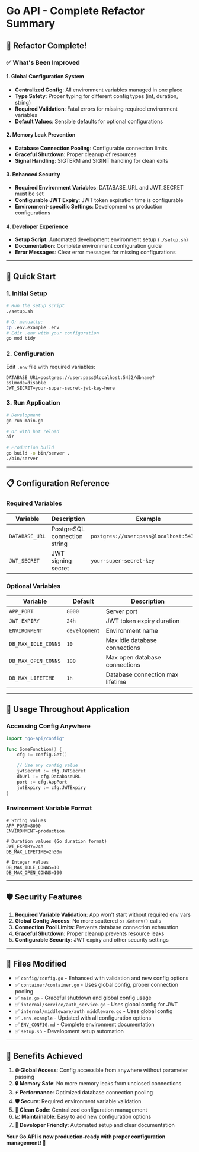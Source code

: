 # Go API - Complete Refactor Summary

## 🎉 **Refactor Complete!**

### ✅ **What's Been Improved**

#### 1. **Global Configuration System**

- **Centralized Config**: All environment variables managed in one place
- **Type Safety**: Proper typing for different config types (int, duration, string)
- **Required Validation**: Fatal errors for missing required environment variables
- **Default Values**: Sensible defaults for optional configurations

#### 2. **Memory Leak Prevention**

- **Database Connection Pooling**: Configurable connection limits
- **Graceful Shutdown**: Proper cleanup of resources
- **Signal Handling**: SIGTERM and SIGINT handling for clean exits

#### 3. **Enhanced Security**

- **Required Environment Variables**: DATABASE_URL and JWT_SECRET must be set
- **Configurable JWT Expiry**: JWT token expiration time is configurable
- **Environment-specific Settings**: Development vs production configurations

#### 4. **Developer Experience**

- **Setup Script**: Automated development environment setup (`./setup.sh`)
- **Documentation**: Complete environment configuration guide
- **Error Messages**: Clear error messages for missing configurations

---

## 🚀 **Quick Start**

### 1. **Initial Setup**

```bash
# Run the setup script
./setup.sh

# Or manually:
cp .env.example .env
# Edit .env with your configuration
go mod tidy
```

### 2. **Configuration**

Edit `.env` file with required variables:

```env
DATABASE_URL=postgres://user:pass@localhost:5432/dbname?sslmode=disable
JWT_SECRET=your-super-secret-jwt-key-here
```

### 3. **Run Application**

```bash
# Development
go run main.go

# Or with hot reload
air

# Production build
go build -o bin/server .
./bin/server
```

---

## 📋 **Configuration Reference**

### **Required Variables**

| Variable       | Description                  | Example                                  |
| -------------- | ---------------------------- | ---------------------------------------- |
| `DATABASE_URL` | PostgreSQL connection string | `postgres://user:pass@localhost:5432/db` |
| `JWT_SECRET`   | JWT signing secret           | `your-super-secret-key`                  |

### **Optional Variables**

| Variable            | Default       | Description                      |
| ------------------- | ------------- | -------------------------------- |
| `APP_PORT`          | `8000`        | Server port                      |
| `JWT_EXPIRY`        | `24h`         | JWT token expiry duration        |
| `ENVIRONMENT`       | `development` | Environment name                 |
| `DB_MAX_IDLE_CONNS` | `10`          | Max idle database connections    |
| `DB_MAX_OPEN_CONNS` | `100`         | Max open database connections    |
| `DB_MAX_LIFETIME`   | `1h`          | Database connection max lifetime |

---

## 🔧 **Usage Throughout Application**

### **Accessing Config Anywhere**

```go
import "go-api/config"

func SomeFunction() {
    cfg := config.Get()

    // Use any config value
    jwtSecret := cfg.JWTSecret
    dbUrl := cfg.DatabaseURL
    port := cfg.AppPort
    jwtExpiry := cfg.JWTExpiry
}
```

### **Environment Variable Format**

```env
# String values
APP_PORT=8000
ENVIRONMENT=production

# Duration values (Go duration format)
JWT_EXPIRY=24h
DB_MAX_LIFETIME=2h30m

# Integer values
DB_MAX_IDLE_CONNS=10
DB_MAX_OPEN_CONNS=100
```

---

## 🛡️ **Security Features**

1. **Required Variable Validation**: App won't start without required env vars
2. **Global Config Access**: No more scattered `os.Getenv()` calls
3. **Connection Pool Limits**: Prevents database connection exhaustion
4. **Graceful Shutdown**: Proper cleanup prevents resource leaks
5. **Configurable Security**: JWT expiry and other security settings

---

## 📁 **Files Modified**

- ✅ `config/config.go` - Enhanced with validation and new config options
- ✅ `container/container.go` - Uses global config, proper connection pooling
- ✅ `main.go` - Graceful shutdown and global config usage
- ✅ `internal/service/auth_service.go` - Uses global config for JWT
- ✅ `internal/middleware/auth_middleware.go` - Uses global config
- ✅ `.env.example` - Updated with all configuration options
- ✅ `ENV_CONFIG.md` - Complete environment documentation
- ✅ `setup.sh` - Development setup automation

---

## 🎯 **Benefits Achieved**

1. **🌐 Global Access**: Config accessible from anywhere without parameter passing
2. **🔒 Memory Safe**: No more memory leaks from unclosed connections
3. **⚡ Performance**: Optimized database connection pooling
4. **🛡️ Secure**: Required environment variable validation
5. **🧹 Clean Code**: Centralized configuration management
6. **📈 Maintainable**: Easy to add new configuration options
7. **🔄 Developer Friendly**: Automated setup and clear documentation

**Your Go API is now production-ready with proper configuration management! 🚀**
